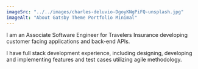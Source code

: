 ```yaml
---
imageSrc: "../../images/charles-deluvio-DgoyKNgPiFQ-unsplash.jpg"
imageAlt: "About Gatsby Theme Portfolio Minimal"
---
```


I am an Associate Software Engineer for Travelers Insurance developing customer facing applications and back-end APIs.

I have full stack development experience, including designing, developing and implementing features and test cases utilizing agile methodology.

